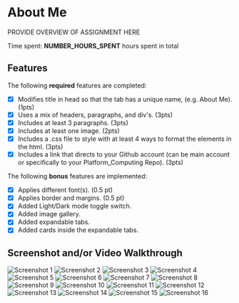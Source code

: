 # About Me

PROVIDE OVERVIEW OF ASSIGNMENT HERE

Time spent: **NUMBER_HOURS_SPENT** hours spent in total

## Features

The following **required** features are completed:

- [X] Modifies title in head so that the tab has a unique name, (e.g. About Me). (1pts)
- [X] Uses a mix of headers, paragraphs, and div's. (3pts)
- [X] Includes at least 3 paragraphs. (3pts)
- [X] Includes at least one image. (2pts)
- [X] Includes a .css file to style with at least 4 ways to format the elements in the html. (3pts)
- [X] Includes a link that directs to your Github account (can be main account or specifically to your Platform_Computing Repo). (3pts)

The following **bonus** features are implemented:

- [X] Applies different font(s). (0.5 pt)
- [X] Applies border and margins. (0.5 pt)
- [X] Added Light/Dark mode toggle switch.
- [X] Added image gallery.
- [X] Added expandable tabs.
- [X] Added cards inside the expandable tabs.

## Screenshot and/or Video Walkthrough

<img src="aboutMe\Favorites\Screenshots\screenshot1.PNG" alt='Screenshot 1' />
<img src="aboutMe\Favorites\Screenshots\screenshot2.PNG" alt='Screenshot 2' />
<img src="aboutMe\Favorites\Screenshots\screenshot3.PNG" alt='Screenshot 3' />
<img src="aboutMe\Favorites\Screenshots\screenshot4.PNG" alt='Screenshot 4' />
<img src="aboutMe\Favorites\Screenshots\screenshot5.PNG" alt='Screenshot 5' />
<img src="aboutMe\Favorites\Screenshots\screenshot6.PNG" alt='Screenshot 6' />
<img src="aboutMe\Favorites\Screenshots\screenshot7.PNG" alt='Screenshot 7' />
<img src="aboutMe\Favorites\Screenshots\screenshot8.PNG" alt='Screenshot 8' />
<img src="aboutMe\Favorites\Screenshots\screenshot9.PNG" alt='Screenshot 9' />
<img src="aboutMe\Favorites\Screenshots\screenshot10.PNG" alt='Screenshot 10' />
<img src="aboutMe\Favorites\Screenshots\screenshot11.PNG" alt='Screenshot 11' />
<img src="aboutMe\Favorites\Screenshots\screenshot12.PNG" alt='Screenshot 12' />
<img src="aboutMe\Favorites\Screenshots\screenshot13.PNG" alt='Screenshot 13' />
<img src="aboutMe\Favorites\Screenshots\screenshot14.PNG" alt='Screenshot 14' />
<img src="aboutMe\Favorites\Screenshots\screenshot15.PNG" alt='Screenshot 15' />
<img src="aboutMe\Favorites\Screenshots\screenshot16.PNG" alt='Screenshot 16' />
